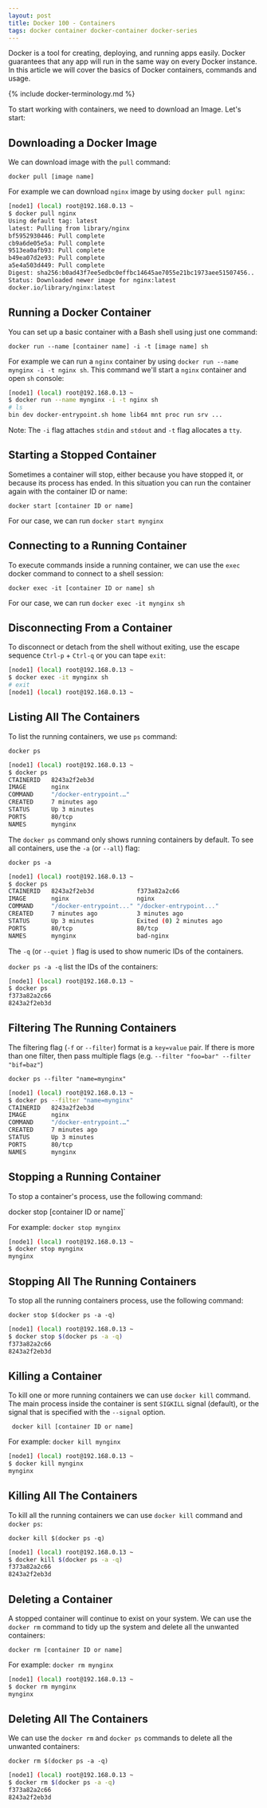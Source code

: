 ```yaml
---
layout: post
title: Docker 100 - Containers
tags: docker container docker-container docker-series
---
```


Docker is a tool for creating, deploying, and running apps easily. Docker guarantees that any app will run in the same way on every Docker instance. In this article we will cover the basics of Docker containers, commands and usage.

{% include docker-terminology.md %} 

To start working with containers, we need to download an Image. Let's start:

## Downloading a Docker Image

We can download image with the `pull` command:

`docker pull [image name]`

For example we can download `nginx` image by using `docker pull nginx`:

```sh
[node1] (local) root@192.168.0.13 ~
$ docker pull nginx
Using default tag: latest
latest: Pulling from library/nginx
bf5952930446: Pull complete
cb9a6de05e5a: Pull complete
9513ea0afb93: Pull complete
b49ea07d2e93: Pull complete
a5e4a503d449: Pull complete
Digest: sha256:b0ad43f7ee5edbc0effbc14645ae7055e21bc1973aee51507456..
Status: Downloaded newer image for nginx:latest
docker.io/library/nginx:latest
```

## Running a Docker Container

You can set up a basic container with a Bash shell using just one command:

`docker run --name [container name] -i -t [image name] sh`

For example we can run a `nginx` container by using `docker run --name mynginx -i -t nginx sh`. This command we'll start a `nginx` container and open `sh` console:

```sh
[node1] (local) root@192.168.0.13 ~
$ docker run --name mynginx -i -t nginx sh
# ls
bin dev docker-entrypoint.sh home lib64 mnt proc run srv ...
```

Note: The `-i` flag attaches `stdin` and `stdout` and `-t` flag allocates a `tty`.

## Starting a Stopped Container

Sometimes a container will stop, either because you have stopped it, or because its process has ended. In this situation you can run the container again with the container ID or name:

`docker start [container ID or name]`

For our case, we can run `docker start mynginx`

## Connecting to a Running Container

To execute commands inside a running container, we can use the `exec` docker command to connect to a shell session:

`docker exec -it [container ID or name] sh`

For our case, we can run `docker exec -it mynginx sh`

## Disconnecting From a Container

To disconnect or detach from the shell without exiting, use the escape sequence `Ctrl-p` + `Ctrl-q` or you can tape `exit`:

```sh
[node1] (local) root@192.168.0.13 ~
$ docker exec -it mynginx sh
# exit
[node1] (local) root@192.168.0.13 ~
```

## Listing All The Containers

To list the running containers, we use `ps` command:

`docker ps`

```sh
[node1] (local) root@192.168.0.13 ~
$ docker ps
CTAINERID	8243a2f2eb3d
IMAGE 		nginx 
COMMAND		"/docker-entrypoint.…"
CREATED 	7 minutes ago
STATUS 		Up 3 minutes
PORTS 		80/tcp
NAMES		mynginx
```

The `docker ps` command only shows running containers by default. To see all containers, use the `-a` (or `--all`) flag:

`docker ps -a`

```sh
[node1] (local) root@192.168.0.13 ~
$ docker ps
CTAINERID	8243a2f2eb3d			f373a82a2c66
IMAGE 		nginx 					nginx
COMMAND		"/docker-entrypoint..."	"/docker-entrypoint..."
CREATED 	7 minutes ago			3 minutes ago
STATUS 		Up 3 minutes			Exited (0) 2 minutes ago
PORTS 		80/tcp					80/tcp
NAMES		mynginx					bad-nginx
```

The `-q` (or `--quiet `) flag is used to show numeric IDs of the containers.

`docker ps -a -q` list the IDs of the containers:

```sh
[node1] (local) root@192.168.0.13 ~
$ docker ps
f373a82a2c66
8243a2f2eb3d				
```

## Filtering The Running Containers

The filtering flag (`-f` or `--filter`) format is a `key=value` pair. If there is more than one filter, then pass multiple flags (e.g. `--filter "foo=bar" --filter "bif=baz"`)

`docker ps --filter "name=mynginx"`

```sh
[node1] (local) root@192.168.0.13 ~
$ docker ps --filter "name=mynginx"
CTAINERID	8243a2f2eb3d
IMAGE 		nginx 
COMMAND		"/docker-entrypoint.…"
CREATED 	7 minutes ago
STATUS 		Up 3 minutes
PORTS 		80/tcp
NAMES		mynginx
```

## Stopping a Running Container

To stop a container's process, use the following command:

docker stop [container ID or name]`

For example: `docker stop mynginx`

```sh
[node1] (local) root@192.168.0.13 ~
$ docker stop mynginx
mynginx
```

## Stopping All The Running Containers

To stop all the running containers process, use the following command:

`docker stop $(docker ps -a -q)`

```sh
[node1] (local) root@192.168.0.13 ~
$ docker stop $(docker ps -a -q)
f373a82a2c66
8243a2f2eb3d
```

## Killing a Container

To kill one or more running containers we can use `docker kill` command. The main process inside the container is sent `SIGKILL` signal (default), or the signal that is specified with the `--signal` option.

` docker kill [container ID or name]`

For example: `docker kill mynginx`

```sh
[node1] (local) root@192.168.0.13 ~
$ docker kill mynginx
mynginx
```

## Killing All The Containers

To kill all the running containers we can use `docker kill` command and `docker ps`:

`docker kill $(docker ps -q)`

```sh
[node1] (local) root@192.168.0.13 ~
$ docker kill $(docker ps -a -q)
f373a82a2c66
8243a2f2eb3d
```

## Deleting a Container

A stopped container will continue to exist on your system. We can use the `docker rm` command to tidy up the system and delete all the unwanted containers:

`docker rm [container ID or name]`

For example: `docker rm mynginx`

```sh
[node1] (local) root@192.168.0.13 ~
$ docker rm mynginx
mynginx
```

## Deleting All The Containers

We can use the `docker rm` and `docker ps` commands to delete all the unwanted containers:

`docker rm $(docker ps -a -q)`

```sh
[node1] (local) root@192.168.0.13 ~
$ docker rm $(docker ps -a -q)
f373a82a2c66
8243a2f2eb3d
```